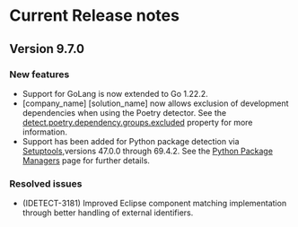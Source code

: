 # Current Release notes

## Version 9.7.0

### New features
* Support for GoLang is now extended to Go 1.22.2.
* [company_name] [solution_name] now allows exclusion of development dependencies when using the Poetry detector. See the [detect.poetry.dependency.groups.excluded](properties/detectors/poetry.md#detect.poetry.dependency.groups.excluded) property for more information.
* Support has been added for Python package detection via [Setuptools](https://setuptools.pypa.io/en/latest/index.html),versions 47.0.0 through 69.4.2. See the [Python Package Managers](packagemgrs/python.md) page for further details.

### Resolved issues
* (IDETECT-3181) Improved Eclipse component matching implementation through better handling of external identifiers.
